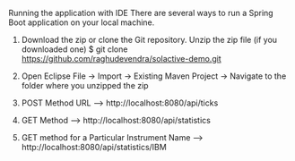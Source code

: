 Running the application with IDE
There are several ways to run a Spring Boot application on your local machine. 

1) Download the zip or clone the Git repository. Unzip the zip file (if you downloaded one)
$ git clone https://github.com/raghudevendra/solactive-demo.git

2) Open Eclipse
  File -> Import -> Existing Maven Project -> Navigate to the folder where you unzipped the zip
  
3) POST Method URL  --> http://localhost:8080/api/ticks

4) GET Method --> http://localhost:8080/api/statistics

5) GET method for a Particular Instrument Name --> http://localhost:8080/api/statistics/IBM